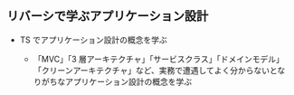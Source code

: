 ## リバーシで学ぶアプリケーション設計

- TS でアプリケーション設計の概念を学ぶ

  - 「MVC」「3 層アーキテクチャ」「サービスクラス」「ドメインモデル」「クリーンアーキテクチャ」など、実務で遭遇してよく分からないとなりがちなアプリケーション設計の概念を学ぶ
